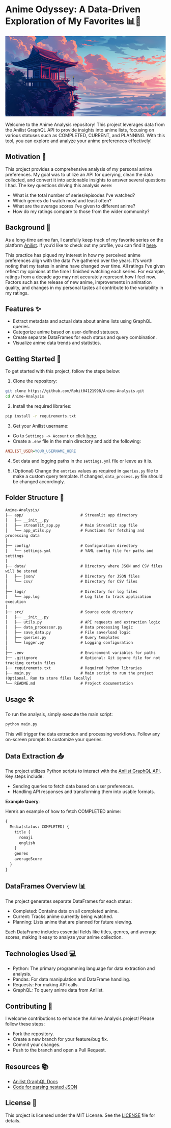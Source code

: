 # Anime Odyssey: A Data-Driven Exploration of My Favorites 📊🎥

![My Image](https://github.com/Rohit04121998/Anime-Analysis/blob/main/assets/background-image.jpg)

Welcome to the Anime Analysis repository! This project leverages data from the Anilist GraphQL API to provide insights into anime lists, focusing on various statuses such as COMPLETED, CURRENT, and PLANNING. With this tool, you can explore and analyze your anime preferences effectively!

## Motivation 💪

This project provides a comprehensive analysis of my personal anime preferences. My goal was to utilize an API for querying, clean the data collected, and convert it into actionable insights to answer several questions I had. The key questions driving this analysis were:

- What is the total number of series/episodes I've watched?
- Which genres do I watch most and least often?
- What are the average scores I’ve given to different anime?
- How do my ratings compare to those from the wider community?

## Background 🌌

As a long-time anime fan, I carefully keep track of my favorite series on the platform [Anilist](https://anilist.co/). If you’d like to check out my profile, you can find it [here](https://anilist.co/user/Lucifer04/).

This practice has piqued my interest in how my perceived anime preferences align with the data I've gathered over the years. It’s worth noting that my tastes in anime have changed over time. All ratings I’ve given reflect my opinions at the time I finished watching each series. For example, ratings from a decade ago may not accurately represent how I feel now. Factors such as the release of new anime, improvements in animation quality, and changes in my personal tastes all contribute to the variability in my ratings.

## Features ✨

- Extract metadata and actual data about anime lists using GraphQL queries.
- Categorize anime based on user-defined statuses.
- Create separate DataFrames for each status and query combination.
- Visualize anime data trends and statistics.

## Getting Started 🚀

To get started with this project, follow the steps below:

1. Clone the repository:

```bash
git clone https://github.com/Rohit04121998/Anime-Analysis.git
cd Anime-Analysis
```

2. Install the required libraries:

```bash
pip install -r requirements.txt
```

3. Get your Anilist username:

- Go to `Settings -> Account` or click [here](https://anilist.co/settings/account).
- Create a `.env` file in the main directory and add the following:

```ini
ANILIST_USER=YOUR_USERNAME_HERE
```

4. Set data and logging paths in the `settings.yml` file or leave as it is.

5. (Optional) Change the `entries` values as required in `queries.py` file to make a custom query template. If changed, `data_process.py` file should be changed accordingly.

## Folder Structure 📁

```plaintext
Anime-Analysis/
├── app/                         # Streamlit app directory
│   ├── __init__.py
│   ├── streamlit_app.py         # Main Streamlit app file
│   └── app_utils.py             # Functions for fetching and processing data
│
├── config/                      # Configuration directory
│   └── settings.yml             # YAML config file for paths and settings
│
├── data/                        # Directory where JSON and CSV files will be stored
│   ├── json/                    # Directory for JSON files
│   └── csv/                     # Directory for CSV files
│
├── logs/                        # Directory for log files
│   └── app.log                  # Log file to track application execution
│
├── src/                         # Source code directory
│   ├── __init__.py
│   ├── utils.py                 # API requests and extraction logic
│   ├── data_processor.py        # Data processing logic
│   ├── save_data.py             # File save/load logic
│   ├── queries.py               # Query templates
│   └── logger.py                # Logging configuration
│
├── .env                         # Environment variables for paths
├── .gitignore                   # Optional: Git ignore file for not tracking certain files
├── requirements.txt             # Required Python libraries
├── main.py                      # Main script to run the project (Optional. Run to store files locally)
└── README.md                    # Project documentation
```

## Usage 🛠️

To run the analysis, simply execute the main script:

```bash
python main.py
```

This will trigger the data extraction and processing workflows. Follow any on-screen prompts to customize your queries.

## Data Extraction 📥

The project utilizes Python scripts to interact with the [Anilist GraphQL API](https://anilist.gitbook.io/anilist-apiv2-docs). Key steps include:

- Sending queries to fetch data based on user preferences.
- Handling API responses and transforming them into usable formats.

**Example Query**:

Here’s an example of how to fetch COMPLETED anime:

```graphql
{
  Media(status: COMPLETED) {
    title {
      romaji
      english
    }
    genres
    averageScore
  }
}
```

## DataFrames Overview 📊

The project generates separate DataFrames for each status:

- Completed: Contains data on all completed anime.
- Current: Tracks anime currently being watched.
- Planning: Lists anime that are planned for future viewing.

Each DataFrame includes essential fields like titles, genres, and average scores, making it easy to analyze your anime collection.

## Technologies Used 💻

- Python: The primary programming language for data extraction and analysis.
- Pandas: For data manipulation and DataFrame handling.
- Requests: For making API calls.
- GraphQL: To query anime data from Anilist.

## Contributing 🤝

I welcome contributions to enhance the Anime Analysis project! Please follow these steps:

- Fork the repository.
- Create a new branch for your feature/bug fix.
- Commit your changes.
- Push to the branch and open a Pull Request.

## Resources 📚

- [Anilist GraphQL Docs](https://github.com/AniList/ApiV2-GraphQL-Docs)
- [Code for parsing nested JSON](https://ankushkunwar7777.medium.com/get-data-from-large-nested-json-file-cf1146aa8c9e)

## License 📄

This project is licensed under the MIT License. See the [LICENSE](LICENSE) file for details.
